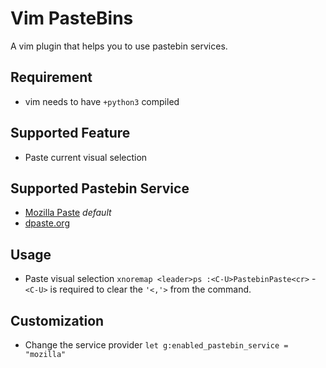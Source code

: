 Vim PasteBins
=============
A vim plugin that helps you to use pastebin services.

Requirement
-----------
- vim needs to have `+python3` compiled

Supported Feature
-----------------
- Paste current visual selection

Supported Pastebin Service
--------------------------
- [Mozilla Paste](paste.mozilla.org) *default*
- [dpaste.org](https://dpaste.org/)

Usage
-----
- Paste visual selection
`xnoremap <leader>ps :<C-U>PastebinPaste<cr>` - `<C-U>` is required to clear
the `'<,'>` from the command.

Customization
-------------
- Change the service provider
`let g:enabled_pastebin_service = "mozilla"`


